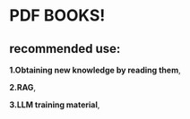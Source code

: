 # PDF BOOKS! 
## recommended use:
**1.Obtaining new knowledge by reading them**,

**2.RAG**,

**3.LLM training material**,
